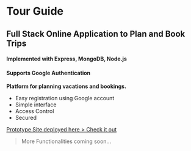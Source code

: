 # Tour Guide
## Full Stack Online Application to Plan and Book Trips

#### Implemented with Express, MongoDB, Node.js
#### Supports Google Authentication

**Platform for planning vacations and bookings.**

- Easy registration using Google account
- Simple interface
- Access Control
- Secured

[Prototype Site deployed here > Check it out](https://tourbooking.herokuapp.com/)
> More Functionalities coming soon...
